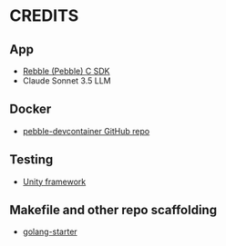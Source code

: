 # CREDITS

## App
- [Rebble (Pebble) C SDK](https://developer.rebble.io/developer.pebble.com/docs/c/index.html)
- Claude Sonnet 3.5 LLM

## Docker
- [pebble-devcontainer GitHub repo](https://github.com/FBarrca/pebble-devcontainer/)

## Testing
- [Unity framework](https://github.com/ThrowTheSwitch/Unity)

## Makefile and other repo scaffolding
- [golang-starter](https://github.com/toozej/golang-starter)
